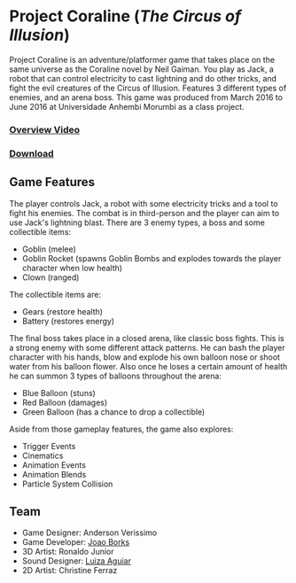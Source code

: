 # Project Coraline (_The Circus of Illusion_)
Project Coraline is an adventure/platformer game that takes place on the same universe as the Coraline novel by Neil Gaiman. You play as Jack, a robot that can control electricity to cast lightning and do other tricks, and fight the evil creatures of the Circus of Illusion. Features 3 different types of enemies, and an arena boss. This game was produced from March 2016 to June 2016 at Universidade Anhembi Morumbi as a class project.

### [Overview Video](https://youtu.be/lYEe7-QPHPk)
### [Download](https://github.com/emperiumgs/project-coraline/releases/download/v1.0/ProjectCoraline.zip)

## Game Features

The player controls Jack, a robot with some electricity tricks and a tool to fight his enemies. The combat is in third-person and the player can aim to use Jack's lightning blast. There are 3 enemy types, a boss and some collectible items:
- Goblin (melee)
- Goblin Rocket (spawns Goblin Bombs and explodes towards the player character when low health)
- Clown (ranged)

The collectible items are:
- Gears (restore health)
- Battery (restores energy)

The final boss takes place in a closed arena, like classic boss fights. This is a strong enemy with some different attack patterns. He can bash the player character with his hands, blow and explode his own balloon nose or shoot water from his balloon flower. Also once he loses a certain amount of health he can summon 3 types of balloons throughout the arena:
- Blue Balloon (stuns)
- Red Balloon (damages)
- Green Balloon (has a chance to drop a collectible)

Aside from those gameplay features, the game also explores:
- Trigger Events
- Cinematics
- Animation Events
- Animation Blends
- Particle System Collision

## Team

- Game Designer: Anderson Verissimo
- Game Developer: [Joao Borks](https://github.com/JoaoBorks)
- 3D Artist: Ronaldo Junior
- Sound Designer: [Luiza Aguiar](https://github.com/aguiar-luiza)
- 2D Artist: Christine Ferraz
